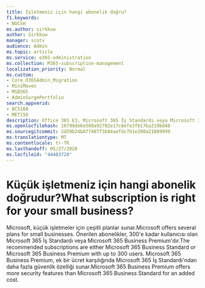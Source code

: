 ```yaml
---
title: İşletmeniz için hangi abonelik doğru?
f1.keywords:
- NOCSH
ms.author: sirkkuw
author: Sirkkuw
manager: scotv
audience: Admin
ms.topic: article
ms.service: o365-administration
ms.collection: M365-subscription-management
localization_priority: Normal
ms.custom:
- Core_O365Admin_Migration
- MiniMaven
- MSB365
- AdminSurgePortfolio
search.appverid:
- BCS160
- MET150
description: Office 365 E3, Microsoft 365 İş Standardı veya Microsoft 365 Business Premium'un işletmeniz için uygun olup olmadığını belirleyin.
ms.openlocfilehash: 10799de6e588a92782e17c8efe3fb17ba219bd48
ms.sourcegitcommit: 2d59b24b877487f3b84aefdc7b1e200a21009999
ms.translationtype: MT
ms.contentlocale: tr-TR
ms.lasthandoff: 05/27/2020
ms.locfileid: "44403728"
---
```

# <a name="what-subscription-is-right-for-your-small-business"></a><span data-ttu-id="d3c49-103">Küçük işletmeniz için hangi abonelik doğrudur?</span><span class="sxs-lookup"><span data-stu-id="d3c49-103">What subscription is right for your small business?</span></span>

<span data-ttu-id="d3c49-104">Microsoft, küçük işletmeler için çeşitli planlar sunar.</span><span class="sxs-lookup"><span data-stu-id="d3c49-104">Microsoft offers several plans for small businesses.</span></span> <span data-ttu-id="d3c49-105">Önerilen abonelikler, 300'e kadar kullanıcısı olan Microsoft 365 İş Standardı veya Microsoft 365 Business Premium'dır.</span><span class="sxs-lookup"><span data-stu-id="d3c49-105">The recommended subscriptions are either Microsoft 365 Business Standard or Microsoft 365 Business Premium with up to 300 users.</span></span> <span data-ttu-id="d3c49-106">Microsoft 365 Business Premium, ek bir ücret karşılığında Microsoft 365 İş Standardı'ndan daha fazla güvenlik özelliği sunar.</span><span class="sxs-lookup"><span data-stu-id="d3c49-106">Microsoft 365 Business Premium offers more security features than Microsoft 365 Business Standard for an added cost.</span></span>
